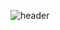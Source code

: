 


![header](https://capsule-render.vercel.app/api?type=wave&color=auto&height=300&section=header&text=JeHa%20Kim&fontSize=120)
